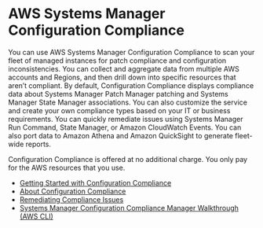 # AWS Systems Manager Configuration Compliance<a name="systems-manager-compliance"></a>

You can use AWS Systems Manager Configuration Compliance to scan your fleet of managed instances for patch compliance and configuration inconsistencies\. You can collect and aggregate data from multiple AWS accounts and Regions, and then drill down into specific resources that aren’t compliant\. By default, Configuration Compliance displays compliance data about Systems Manager Patch Manager patching and Systems Manager State Manager associations\. You can also customize the service and create your own compliance types based on your IT or business requirements\. You can quickly remediate issues using Systems Manager Run Command, State Manager, or Amazon CloudWatch Events\. You can also port data to Amazon Athena and Amazon QuickSight to generate fleet\-wide reports\. 

Configuration Compliance is offered at no additional charge\. You only pay for the AWS resources that you use\.


+ [Getting Started with Configuration Compliance](sysman-compliance-prereqs.md)
+ [About Configuration Compliance](sysman-compliance-about.md)
+ [Remediating Compliance Issues](sysman-compliance-fixing.md)
+ [Systems Manager Configuration Compliance Manager Walkthrough \(AWS CLI\)](sysman-compliance-walk.md)